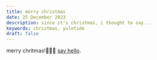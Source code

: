 ```yaml
---
title: merry christmas
date: 25 December 2023
description: since it's christmas, i thought to say...
keywords: christmas, yuletide
draft: false
---
```


merry chritmas!🧑‍🎄🎄
[say hello](https://x.com/1cbyc).
